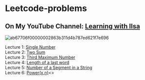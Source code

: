 # Leetcode-problems
## On My YouTube Channel: [Learning with Ilsa](https://www.youtube.com/@learningwithilsa)

![ab67706f00000002863b311d4b787ed621f7e696](https://github.com/user-attachments/assets/4ca7ad0b-83b8-458c-b83a-6ccb445e7725)

Lecture 1: [Single Number](https://youtu.be/8LDruFtUP3E?si=6g-7isy3Ao9qp7WR&t=15) <br>
Lecture 2: [Two Sum](https://youtu.be/XZLVH9do8IE?si=P5xDA4PL8pK8442Q&t=15) <br>
Lecture 3: [Third Maximum Number](https://youtu.be/vkfzugxDA0A?si=09Ohfs32kWKgCQSV) <br>
Lecture 4: [Length of a last word](https://youtu.be/jbFYoa903zY?si=xmX8i58T4KK6JdFs) <br>
Lecture 5: [Number of a Segment in a String](https://youtu.be/u_hILvoJ22I?si=b8GS1rGmQt06mBDb)<br>
Lecture 6: [Power(x,n)](https://youtu.be/qE2W0bQbEcM?si=IloTViBDhbkTqqns)<>

